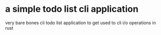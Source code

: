 # a simple todo list cli application

very bare bones cli todo list application to get used to cli i/o operations in rust
